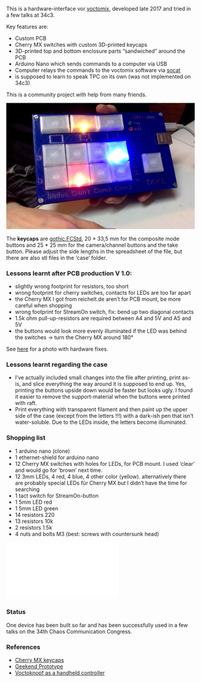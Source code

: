 This is a hardware-interface vor [voctomix](https://github.com/voc/voctomix/tree/master/voctocore), developed late 2017 and tried in a few talks at 34c3.

Key features are:

* Custom PCB
* Cherry MX switches with custom 3D-printed keycaps
* 3D-printed top and bottom enclosure parts “sandwiched” around the PCB
* Arduino Nano which sends commands to a computer via USB
* Computer relays the commands to the voctomix software via [socat](https://linux.die.net/man/1/socat)
* is supposed to learn to speak TPC on its own (was not implemented on 34c3)

This is a community project with help from many friends.

![graphics/Foto-am-21.12.17.jpg](graphics/Foto-am-21.12.17.jpg)

The **keycaps** are [gothic.FCStd](https://github.com/benjaminwand/Cherry-MX-keycaps/tree/master/with%20LED), 20 * 33,5 mm for the composite mode buttons and 25 * 25 mm for the camera/channel buttons and the take button. Please adjust the side lengths in the spreadsheet of the file, but there are also stl files in the ‘case’ folder.

### Lessons learnt after PCB production V 1.0: 
* slightly wrong footprint for resistors, too short
* wrong footprint for cherry switches, contacts for LEDs are too far apart
* the Cherry MX I got from reichelt.de aren’t for PCB mount, be more careful when shopping
* wrong footprint for StreamOn switch, fix: bend up two diagonal contacts
* 1.5k ohm pull-up-resistors are required between A4 and 5V and A5 and 5V
* the buttons would look more evenly illuminated if the LED was behind the switches -> turn the Cherry MX around 180°

See [here](graphics/bugfixes.jpg) for a photo with hardware fixes.

### Lessons learnt regarding the case
* I’ve actually included small changes into the file after printing, print as-is, and slice everything the way around it is supposed to end up. Yes, printing the buttons upside down would be faster but looks ugly. I found it easier to remove the support-material when the buttons were printed with raft.
* Print everything with transparent filament and then paint up the upper side of the case (except from the letters !!!) with a dark-ish pen that isn’t water-soluble. Due to the LEDs inside, the letters become illuminated.

### Shopping list
* 1 arduino nano (clone)
* 1 ethernet-shield for arduino nano
* 12 Cherry MX switches with holes for LEDs, for PCB mount. I used ‘clear’ and would go for ‘brown’ next time.
* 12 3mm LEDs, 4 red, 4 blue, 4 other color (yellow). alternatively there are probably special LEDs für Cherry MX but I didn’t have the time for searching
* 1 tact switch for StreamOn-button 
* 1 5mm LED red
* 1 5mm LED green
* 14 resistors 220
* 13 resistors 10k
* 2 resistors 1.5k
* 4 nuts and bolts M3 (best: screws with countersunk head)

![graphics/Schaltplan.pdf](graphics/Schaltplan.pdf)

### Status
One device has been built so far and has been successfully used in a few talks on the 34th Chaos Communication Congress.

### References
* [Cherry MX keycaps](https://github.com/benjaminwand/Cherry-MX-keycaps)
* [Geekend Prototype](https://github.com/benjaminwand/voctoknopf-Geekend-prototype)
* [Voctoknopf as a handheld controller](https://github.com/benjaminwand/voctoplay)
